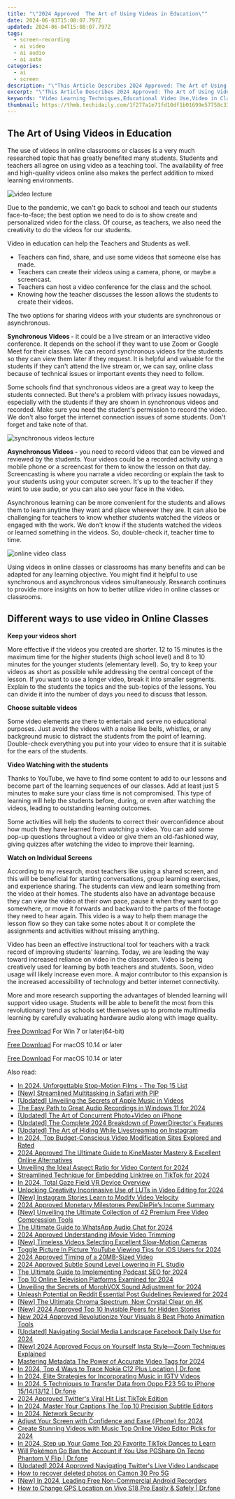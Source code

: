 ```yaml
---
title: "\"2024 Approved  The Art of Using Videos in Education\""
date: 2024-06-03T15:08:07.797Z
updated: 2024-06-04T15:08:07.797Z
tags: 
  - screen-recording
  - ai video
  - ai audio
  - ai auto
categories: 
  - ai
  - screen
description: "\"This Article Describes 2024 Approved: The Art of Using Videos in Education\""
excerpt: "\"This Article Describes 2024 Approved: The Art of Using Videos in Education\""
keywords: "Video Learning Techniques,Educational Video Use,Video in Classrooms,Learning Via Video,Incorporating Vids in Ed,Visual Learning Methods,Videos for Education Growth"
thumbnail: https://thmb.techidaily.com/1f277a1e71fd10df1b01699e57758c33c523b120ed3c32dedf0e24f515c80068.png
---
```


## The Art of Using Videos in Education

The use of videos in online classrooms or classes is a very much researched topic that has greatly benefited many students. Students and teachers all agree on using video as a teaching tool. The availability of free and high-quality videos online also makes the perfect addition to mixed learning environments.

![video lecture](https://images.wondershare.com/filmora/article-images/2022/07/video-lecture.jpg)

Due to the pandemic, we can't go back to school and teach our students face-to-face; the best option we need to do is to show create and personalized video for the class. Of course, as teachers, we also need the creativity to do the videos for our students.

Video in education can help the Teachers and Students as well.

* Teachers can find, share, and use some videos that someone else has made.
* Teachers can create their videos using a camera, phone, or maybe a screencast.
* Teachers can host a video conference for the class and the school.
* Knowing how the teacher discusses the lesson allows the students to create their videos.

The two options for sharing videos with your students are synchronous or asynchronous.

**Synchronous Videos -** it could be a live stream or an interactive video conference. It depends on the school if they want to use Zoom or Google Meet for their classes. We can record synchronous videos for the students so they can view them later if they request. It is helpful and valuable for the students if they can't attend the live stream or, we can say, online class because of technical issues or important events they need to follow.

Some schools find that synchronous videos are a great way to keep the students connected. But there's a problem with privacy issues nowadays, especially with the students if they are shown in synchronous videos and recorded. Make sure you need the student's permission to record the video. We don't also forget the internet connection issues of some students. Don't forget and take note of that.

![synchronous videos lecture](https://images.wondershare.com/filmora/article-images/2022/07/synchronous-videos-lecture.jpg)

**Asynchronous Videos -** you need to record videos that can be viewed and reviewed by the students. Your videos could be a recorded activity using a mobile phone or a screencast for them to know the lesson on that day. Screencasting is where you narrate a video recording or explain the task to your students using your computer screen. It's up to the teacher if they want to use audio, or you can also see your face in the video.

Asynchronous learning can be more convenient for the students and allows them to learn anytime they want and place wherever they are. It can also be challenging for teachers to know whether students watched the videos or engaged with the work. We don't know if the students watched the videos or learned something in the videos. So, double-check it, teacher time to time.

![online video class](https://images.wondershare.com/filmora/article-images/2022/07/online-video-class.jpg)

Using videos in online classes or classrooms has many benefits and can be adapted for any learning objective. You might find it helpful to use synchronous and asynchronous videos simultaneously. Research continues to provide more insights on how to better utilize video in online classes or classrooms.

## Different ways to use video in Online Classes

**Keep your videos short**

More effective if the videos you created are shorter. 12 to 15 minutes is the maximum time for the higher students (high school level) and 8 to 10 minutes for the younger students (elementary level). So, try to keep your videos as short as possible while addressing the central concept of the lesson. If you want to use a longer video, break it into smaller segments. Explain to the students the topics and the sub-topics of the lessons. You can divide it into the number of days you need to discuss that lesson.

**Choose suitable videos**

Some video elements are there to entertain and serve no educational purposes. Just avoid the videos with a noise like bells, whistles, or any background music to distract the students from the point of learning. Double-check everything you put into your video to ensure that it is suitable for the ears of the students.

**Video Watching with the students**

Thanks to YouTube, we have to find some content to add to our lessons and become part of the learning sequences of our classes. Add at least just 5 minutes to make sure your class time is not compromised. This type of learning will help the students before, during, or even after watching the videos, leading to outstanding learning outcomes.

Some activities will help the students to correct their overconfidence about how much they have learned from watching a video. You can add some pop-up questions throughout a video or give them an old-fashioned way, giving quizzes after watching the video to improve their learning.

**Watch on Individual Screens**

According to my research, most teachers like using a shared screen, and this will be beneficial for starting conversations, group learning exercises, and experience sharing. The students can view and learn something from the video at their homes. The students also have an advantage because they can view the video at their own pace, pause it when they want to go somewhere, or move it forwards and backward to the parts of the footage they need to hear again. This video is a way to help them manage the lesson flow so they can take some notes about it or complete the assignments and activities without missing anything.

Video has been an effective instructional tool for teachers with a track record of improving students' learning. Today, we are leading the way toward increased reliance on video in the classroom. Video is being creatively used for learning by both teachers and students. Soon, video usage will likely increase even more. A major contributor to this expansion is the increased accessibility of technology and better internet connectivity.

More and more research supporting the advantages of blended learning will support video usage. Students will be able to benefit the most from this revolutionary trend as schools set themselves up to promote multimedia learning by carefully evaluating hardware audio along with image quality.

[Free Download](https://tools.techidaily.com/wondershare/filmora/download/) For Win 7 or later(64-bit)

[Free Download](https://tools.techidaily.com/wondershare/filmora/download/) For macOS 10.14 or later

[Free Download](https://tools.techidaily.com/wondershare/filmora/download/) For macOS 10.14 or later

<ins class="adsbygoogle"
     style="display:block"
     data-ad-format="autorelaxed"
     data-ad-client="ca-pub-7571918770474297"
     data-ad-slot="1223367746"></ins>

<ins class="adsbygoogle"
     style="display:block"
     data-ad-format="autorelaxed"
     data-ad-client="ca-pub-7571918770474297"
     data-ad-slot="1223367746"></ins>



<ins class="adsbygoogle"
     style="display:block"
     data-ad-client="ca-pub-7571918770474297"
     data-ad-slot="8358498916"
     data-ad-format="auto"
     data-full-width-responsive="true"></ins>


<span class="atpl-alsoreadstyle">Also read:</span>
<div><ul>
<li><a href="https://some-approaches.techidaily.com/in-2024-unforgettable-stop-motion-films-the-top-15-list/"><u>In 2024, Unforgettable Stop-Motion Films - The Top 15 List</u></a></li>
<li><a href="https://some-approaches.techidaily.com/new-streamlined-multitasking-in-safari-with-pip/"><u>[New] Streamlined Multitasking in Safari with PIP</u></a></li>
<li><a href="https://some-approaches.techidaily.com/updated-unveiling-the-secrets-of-apple-music-in-videos/"><u>[Updated] Unveiling the Secrets of Apple Music in Videos</u></a></li>
<li><a href="https://some-approaches.techidaily.com/the-easy-path-to-great-audio-recordings-in-windows-11-for-2024/"><u>The Easy Path to Great Audio Recordings in Windows 11 for 2024</u></a></li>
<li><a href="https://some-approaches.techidaily.com/updated-the-art-of-concurrent-photoplusvideo-on-iphone/"><u>[Updated] The Art of Concurrent Photo+Video on iPhone</u></a></li>
<li><a href="https://some-approaches.techidaily.com/updated-the-complete-2024-breakdown-of-powerdirectors-features/"><u>[Updated] The Complete 2024 Breakdown of PowerDirector's Features</u></a></li>
<li><a href="https://some-approaches.techidaily.com/updated-the-art-of-hiding-while-livestreaming-on-instagram/"><u>[Updated] The Art of Hiding While Livestreaming on Instagram</u></a></li>
<li><a href="https://some-approaches.techidaily.com/in-2024-top-budget-conscious-video-modification-sites-explored-and-rated/"><u>In 2024, Top Budget-Conscious Video Modification Sites Explored and Rated</u></a></li>
<li><a href="https://some-approaches.techidaily.com/2024-approved-the-ultimate-guide-to-kinemaster-mastery-and-excellent-online-alternatives/"><u>2024 Approved  The Ultimate Guide to KineMaster Mastery & Excellent Online Alternatives</u></a></li>
<li><a href="https://some-approaches.techidaily.com/unveiling-the-ideal-aspect-ratio-for-video-content-for-2024/"><u>Unveiling the Ideal Aspect Ratio for Video Content for 2024</u></a></li>
<li><a href="https://some-approaches.techidaily.com/streamlined-technique-for-embedding-linktree-on-tiktok-for-2024/"><u>Streamlined Technique for Embedding Linktree on TikTok for 2024</u></a></li>
<li><a href="https://some-approaches.techidaily.com/in-2024-total-gaze-field-vr-device-overview/"><u>In 2024, Total Gaze Field VR Device Overview</u></a></li>
<li><a href="https://some-approaches.techidaily.com/unlocking-creativity-incorinasive-use-of-luts-in-video-editing-for-2024/"><u>Unlocking Creativity  Incorinasive Use of LUTs in Video Editing for 2024</u></a></li>
<li><a href="https://some-approaches.techidaily.com/new-instagram-stories-learn-to-modify-video-velocity/"><u>[New] Instagram Stories  Learn to Modify Video Velocity</u></a></li>
<li><a href="https://some-approaches.techidaily.com/2024-approved-monetary-milestones-pewdiepies-income-summary/"><u>2024 Approved  Monetary Milestones  PewDiePie’s Income Summary</u></a></li>
<li><a href="https://some-approaches.techidaily.com/new-unveiling-the-ultimate-collection-of-42-premium-free-video-compression-tools/"><u>[New] Unveiling the Ultimate Collection of 42 Premium Free Video Compression Tools</u></a></li>
<li><a href="https://some-approaches.techidaily.com/the-ultimate-guide-to-whatsapp-audio-chat-for-2024/"><u>The Ultimate Guide to WhatsApp Audio Chat for 2024</u></a></li>
<li><a href="https://some-approaches.techidaily.com/2024-approved-understanding-imovie-video-trimming/"><u>2024 Approved  Understanding iMovie Video Trimming</u></a></li>
<li><a href="https://some-approaches.techidaily.com/new-timeless-videos-selecting-excellent-slow-motion-cameras/"><u>[New] Timeless Videos  Selecting Excellent Slow-Motion Cameras</u></a></li>
<li><a href="https://some-approaches.techidaily.com/toggle-picture-in-picture-youtube-viewing-tips-for-ios-users-for-2024/"><u>Toggle Picture In Picture  YouTube Viewing Tips for iOS Users for 2024</u></a></li>
<li><a href="https://some-approaches.techidaily.com/2024-approved-timing-of-a-20mb-sized-video/"><u>2024 Approved  Timing of a 20MB-Sized Video</u></a></li>
<li><a href="https://some-approaches.techidaily.com/2024-approved-subtle-sound-level-lowering-in-fl-studio/"><u>2024 Approved  Subtle Sound Level Lowering in FL Studio</u></a></li>
<li><a href="https://some-approaches.techidaily.com/the-ultimate-guide-to-implementing-podcast-seo-for-2024/"><u>The Ultimate Guide to Implementing Podcast SEO for 2024</u></a></li>
<li><a href="https://some-approaches.techidaily.com/top-10-online-television-platforms-examined-for-2024/"><u>Top 10 Online Television Platforms Examined for 2024</u></a></li>
<li><a href="https://some-approaches.techidaily.com/unveiling-the-secrets-of-morphvox-sound-adjustment-for-2024/"><u>Unveiling the Secrets of MorphVOX Sound Adjustment for 2024</u></a></li>
<li><a href="https://some-approaches.techidaily.com/unleash-potential-on-reddit-essential-post-guidelines-reviewed-for-2024/"><u>Unleash Potential on Reddit  Essential Post Guidelines Reviewed for 2024</u></a></li>
<li><a href="https://some-approaches.techidaily.com/new-the-ultimate-chroma-spectrum-now-crystal-clear-on-4k/"><u>[New] The Ultimate Chroma Spectrum, Now Crystal Clear on 4K</u></a></li>
<li><a href="https://instagram-video-recordings.techidaily.com/new-2024-approved-top-10-invisible-peers-for-hidden-stories/"><u>[New] 2024 Approved  Top 10 Invisible Peers for Hidden Stories</u></a></li>
<li><a href="https://ai-driven-video-production.techidaily.com/new-2024-approved-revolutionize-your-visuals-8-best-photo-animation-tools/"><u>New 2024 Approved Revolutionize Your Visuals 8 Best Photo Animation Tools</u></a></li>
<li><a href="https://facebook-video-content.techidaily.com/updated-navigating-social-media-landscape-facebook-daily-use-for-2024/"><u>[Updated] Navigating Social Media Landscape  Facebook Daily Use for 2024</u></a></li>
<li><a href="https://instagram-clips.techidaily.com/new-2024-approved-focus-on-yourself-insta-stylezoom-techniques-explained/"><u>[New] 2024 Approved  Focus on Yourself  Insta Style—Zoom Techniques Explained</u></a></li>
<li><a href="https://youtube-stream.techidaily.com/mastering-metadata-the-power-of-accurate-video-tags-for-2024/"><u>Mastering Metadata  The Power of Accurate Video Tags for 2024</u></a></li>
<li><a href="https://android-location-track.techidaily.com/in-2024-top-4-ways-to-trace-nokia-c12-plus-location-drfone-by-drfone-virtual-android/"><u>In 2024, Top 4 Ways to Trace Nokia C12 Plus Location | Dr.fone</u></a></li>
<li><a href="https://voice-adjusting.techidaily.com/in-2024-elite-strategies-for-incorporating-music-in-igtv-videos/"><u>In 2024, Elite Strategies for Incorporating Music in IGTV Videos</u></a></li>
<li><a href="https://android-transfer.techidaily.com/in-2024-5-techniques-to-transfer-data-from-oppo-f23-5g-to-iphone-15141312-drfone-by-drfone-transfer-from-android-transfer-from-android/"><u>In 2024, 5 Techniques to Transfer Data from Oppo F23 5G to iPhone 15/14/13/12 | Dr.fone</u></a></li>
<li><a href="https://twitter-videos.techidaily.com/2024-approved-twitters-viral-hit-list-tiktok-edition/"><u>2024 Approved  Twitter's Viral Hit List  TikTok Edition</u></a></li>
<li><a href="https://extra-approaches.techidaily.com/in-2024-master-your-captions-the-top-10-precision-subtitle-editors/"><u>In 2024, Master Your Captions  The Top 10 Precision Subtitle Editors</u></a></li>
<li><a href="https://vimeo-videos.techidaily.com/in-2024-network-security/"><u>In 2024, Network Security</u></a></li>
<li><a href="https://extra-resources.techidaily.com/adjust-your-screen-with-confidence-and-ease-iphone-for-2024/"><u>Adjust Your Screen with Confidence and Ease (iPhone) for 2024</u></a></li>
<li><a href="https://ai-vdieo-software.techidaily.com/create-stunning-videos-with-music-top-online-video-editor-picks-for-2024/"><u>Create Stunning Videos with Music Top Online Video Editor Picks for 2024</u></a></li>
<li><a href="https://tiktok-video-recordings.techidaily.com/in-2024-step-up-your-game-top-20-favorite-tiktok-dances-to-learn/"><u>In 2024, Step up Your Game  Top 20 Favorite TikTok Dances to Learn</u></a></li>
<li><a href="https://android-pokemon-go.techidaily.com/will-pokemon-go-ban-the-account-if-you-use-pgsharp-on-tecno-phantom-v-flip-drfone-by-drfone-virtual-android/"><u>Will Pokémon Go Ban the Account if You Use PGSharp On Tecno Phantom V Flip | Dr.fone</u></a></li>
<li><a href="https://twitter-videos.techidaily.com/updated-2024-approved-navigating-twitters-live-video-landscape/"><u>[Updated] 2024 Approved  Navigating Twitter's Live Video Landscape</u></a></li>
<li><a href="https://blog-min.techidaily.com/how-to-recover-deleted-photos-on-camon-30-pro-5g-by-stellar-photo-recovery-android-mobile-photo-recover/"><u>How to recover deleted photos on Camon 30 Pro 5G</u></a></li>
<li><a href="https://video-capture.techidaily.com/new-in-2024-leading-free-non-commercial-android-recorders/"><u>[New] In 2024, Leading Free Non-Commercial Android Recorders</u></a></li>
<li><a href="https://review-topics.techidaily.com/how-to-change-gps-location-on-vivo-s18-pro-easily-and-safely-drfone-by-drfone-virtual-android/"><u>How to Change GPS Location on Vivo S18 Pro Easily & Safely | Dr.fone</u></a></li>
</ul></div>
